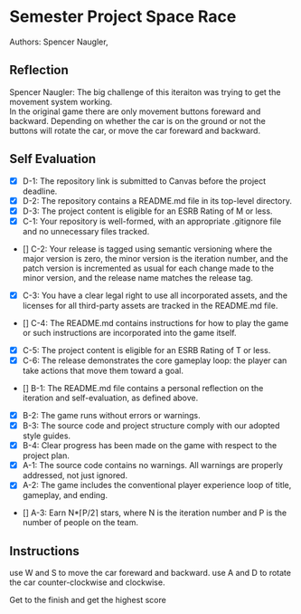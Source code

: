 # Semester Project Space Race
Authors: Spencer Naugler, 

## Reflection
Spencer Naugler: The big challenge of this iteraiton was trying to get the movement system working.  
In the original game there are only movement buttons foreward and backward. 
Depending on whether the car is on the ground or not the buttons will rotate the car,
or move the car foreward and backward.

## Self Evaluation
- [X] D-1: The repository link is submitted to Canvas before the project deadline.
- [X] D-2: The repository contains a README.md file in its top-level directory.
- [X] D-3: The project content is eligible for an ESRB Rating of M or less.
- [X] C-1: Your repository is well-formed, with an appropriate .gitignore file and no unnecessary files tracked.
- [] C-2: Your release is tagged using semantic versioning where the major version is zero, the minor version is the iteration number, and the patch version is incremented as usual for each change made to the minor version, and the release name matches the release tag.
- [X] C-3: You have a clear legal right to use all incorporated assets, and the licenses for all third-party assets are tracked in the README.md file.
- [] C-4: The README.md contains instructions for how to play the game or such instructions are incorporated into the game itself.
- [X] C-5: The project content is eligible for an ESRB Rating of T or less.
- [X] C-6: The release demonstrates the core gameplay loop: the player can take actions that move them toward a goal.
- [] B-1: The README.md file contains a personal reflection on the iteration and self-evaluation, as defined above.
- [X] B-2: The game runs without errors or warnings.
- [X] B-3: The source code and project structure comply with our adopted style guides.
- [X] B-4: Clear progress has been made on the game with respect to the project plan.
- [X] A-1: The source code contains no warnings. All warnings are properly addressed, not just ignored.
- [X] A-2: The game includes the conventional player experience loop of title, gameplay, and ending.
- [] A-3: Earn N*⌈P/2⌉ stars, where N is the iteration number and P is the number of people on the team.

## Instructions
use W and S to move the car foreward and backward.
use A and D to rotate the car counter-clockwise and clockwise.

Get to the finish and get the highest score
